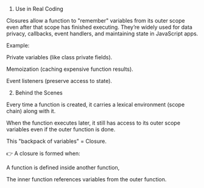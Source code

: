 1. Use in Real Coding

Closures allow a function to "remember" variables from its outer scope even after that scope has finished executing.
They’re widely used for data privacy, callbacks, event handlers, and maintaining state in JavaScript apps.


Example:

Private variables (like class private fields).

Memoization (caching expensive function results).

Event listeners (preserve access to state).



2. Behind the Scenes

Every time a function is created, it carries a lexical environment (scope chain) along with it.

When the function executes later, it still has access to its outer scope variables even if the outer function is done.

This "backpack of variables" = Closure.

👉 A closure is formed when:

A function is defined inside another function,

The inner function references variables from the outer function.
